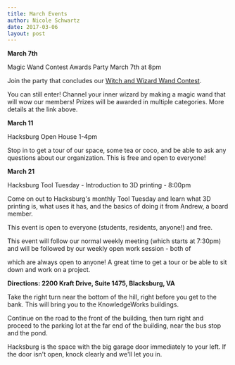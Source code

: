 ```yaml
---
title: March Events
author: Nicole Schwartz
date: 2017-03-06
layout: post
---
```


**March 7th**

Magic Wand Contest Awards Party March 7th at 8pm

Join the party that concludes our [Witch and Wizard Wand Contest](https://wiki.hacksburg.org/events:2017:magic_wand_contest).

You can still enter! Channel your inner wizard by making a magic wand that will wow our members! Prizes will be awarded in multiple categories. More details at the link above.

**March 11**

Hacksburg Open House 1-4pm 

Stop in to get a tour of our space, some tea or coco, and be able to ask any questions about our organization. This is free and open to everyone!

**March 21**

Hacksburg Tool Tuesday - Introduction to 3D printing - 8:00pm
 
Come on out to Hacksburg's monthly Tool Tuesday and learn what 3D printing is, what uses it has, and the basics of doing it from Andrew, a board member.

This event is open to everyone (students, residents, anyone!) and free.

This event will follow our normal weekly meeting (which starts at 7:30pm) and will be followed by our weekly open work session - both of 

which are always open to anyone! A great time to get a tour or be able to sit down and work on a project.

**Directions: 2200 Kraft Drive, Suite 1475, Blacksburg, VA**

Take the right turn near the bottom of the hill, right before you get to the bank. This will bring you to the KnowledgeWorks buildings.

Continue on the road to the front of the building, then turn right and proceed to the parking lot at the far end of the building, near the bus stop and the pond.

Hacksburg is the space with the big garage door immediately to your left. If the door isn't open, knock clearly and we'll let you in.
